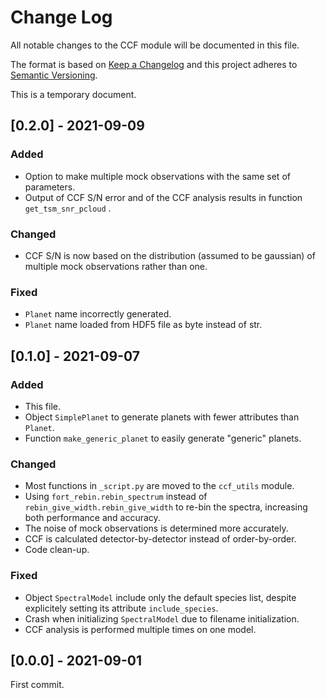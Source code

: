 # Change Log
All notable changes to the CCF module will be documented in this file.

The format is based on [Keep a Changelog](http://keepachangelog.com)
and this project adheres to [Semantic Versioning](http://semver.org).

This is a temporary document.

## [0.2.0] - 2021-09-09
### Added
- Option to make multiple mock observations with the same set of parameters.
- Output of CCF S/N error and of the CCF analysis results in function `get_tsm_snr_pcloud` .

### Changed
- CCF S/N is now based on the distribution (assumed to be gaussian) of multiple mock observations rather than one.

### Fixed
- `Planet` name incorrectly generated.
- `Planet` name loaded from HDF5 file as byte instead of str.


## [0.1.0] - 2021-09-07
### Added
- This file.
- Object `SimplePlanet` to generate planets with fewer attributes than `Planet`.
- Function `make_generic_planet` to easily generate "generic" planets.

### Changed
- Most functions in `_script.py` are moved to the `ccf_utils` module.
- Using `fort_rebin.rebin_spectrum` instead of `rebin_give_width.rebin_give_width` to re-bin the spectra, increasing both performance and accuracy.
- The noise of mock observations is determined more accurately.
- CCF is calculated detector-by-detector instead of order-by-order.
- Code clean-up.

### Fixed
- Object `SpectralModel` include only the default species list, despite explicitely setting its attribute `include_species`.
- Crash when initializing `SpectralModel` due to filename initialization.
- CCF analysis is performed multiple times on one model.

## [0.0.0] - 2021-09-01
First commit.
